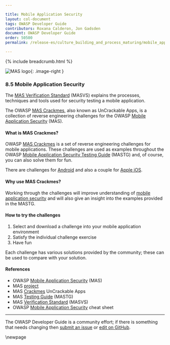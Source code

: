 ```yaml
---

title: Mobile Application Security
layout: col-document
tags: OWASP Developer Guide
contributors: Roxana Calderon, Jon Gadsden
document: OWASP Developer Guide
order: 50500
permalink: /release-es/culture_building_and_process_maturing/mobile_application_security/

---
```


{% include breadcrumb.html %}

<style type="text/css">
.image-right {
  height: 180px;
  display: block;
  margin-left: auto;
  margin-right: auto;
  float: right;
}
</style>

![MAS logo](../../../assets/images/logos/mas.png "OWASP MAS"){: .image-right }

### 8.5 Mobile Application Security

The [MAS Verification Standard][masvs] (MASVS) explains the processes, techniques
and tools used for security testing a mobile application.

The OWASP [MAS Crackmes][mascrack], also known as UnCrackable Apps,
is a collection of reverse engineering challenges for the OWASP [Mobile Application Security][masproject] (MAS).

#### What is MAS Crackmes?

OWASP [MAS Crackmes][mascrack] is a set of reverse engineering challenges for mobile applications.
These challenges are used as examples throughout the OWASP [Mobile Application Security Testing Guide][mastg] (MASTG)
and, of course, you can also solve them for fun.

There are challenges for [Android][masandroid] and also a couple for [Apple iOS][masios].

#### Why use MAS Crackmes?

Working through the challenges will improve understanding of [mobile application security][csmas]
and will also give an insight into the examples provided in the MASTG.

#### How to try the challenges

1. Select and download a challenge into your mobile application environment
2. Satisfy the individual challenge exercise
3. Have fun

Each challenge has various solutions provided by the community; these can be used to compare with your solution.

#### References

* OWASP [Mobile Application Security][mas] (MAS)
* MAS [project][masproject]
* MAS [Crackmes][mascrack] UnCrackable Apps
* MAS [Testing Guide][mastg] (MASTG)
* MAS [Verification Standard][masvs] (MASVS)
* OWASP [Mobile Application Security][csmas] cheat sheet

----

The OWASP Developer Guide is a community effort; if there is something that needs changing
then [submit an issue][issue1005] or [edit on GitHub][edit1005].

[csmas]: https://cheatsheetseries.owasp.org/cheatsheets/Mobile_Application_Security_Cheat_Sheet
[edit1005]: https://github.com/OWASP/www-project-developer-guide/blob/main/draft/10-culture-process/05-mas.md
[issue1005]: https://github.com/OWASP/www-project-developer-guide/issues/new?labels=enhancement&template=request.md&title=Update:%2010-culture-process/05-mas
[mas]: https://mas.owasp.org/
[masproject]: https://owasp.org/www-project-mobile-app-security/
[masandroid]: https://mas.owasp.org/crackmes/Android/
[mascrack]: https://mas.owasp.org/crackmes/
[masios]: https://mas.owasp.org/crackmes/iOS/
[mastg]: https://mas.owasp.org/MASTG/
[masvs]: https://mas.owasp.org/MASVS/

\newpage
